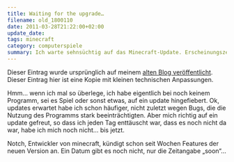 ```yaml
---
title: Waiting for the upgrade…
filename: old_1800110
date: 2011-03-28T21:22:00+02:00
update_date:
tags: minecraft
category: computerspiele
summary: Ich warte sehnsüchtig auf das Minecraft-Update. Erscheinungszeitpunkt: „soon“
---
```

Dieser Eintrag wurde ursprünglich auf meinem [alten Blog veröffentlicht](https://stu.blogger.de/stories/1800110/). Dieser Eintrag hier ist eine Kopie mit kleinen technischen Anpassungen.

Hmm… wenn ich mal so überlege, ich habe eigentlich bei noch keinem Programm, sei es Spiel oder sonst etwas, auf ein update hingefiebert. Ok, updates erwartet habe ich schon häufiger, nicht zuletzt wegen Bugs, die die Nutzung des Programms stark beeinträchtigten. Aber mich richtig auf ein update gefreut, so dass ich jeden Tag enttäuscht war, dass es noch nicht da war, habe ich mich noch nicht… bis jetzt.

Notch, Entwickler von minecraft, kündigt schon seit Wochen Features der neuen Version an. Ein Datum gibt es noch nicht, nur die Zeitangabe „soon“…
